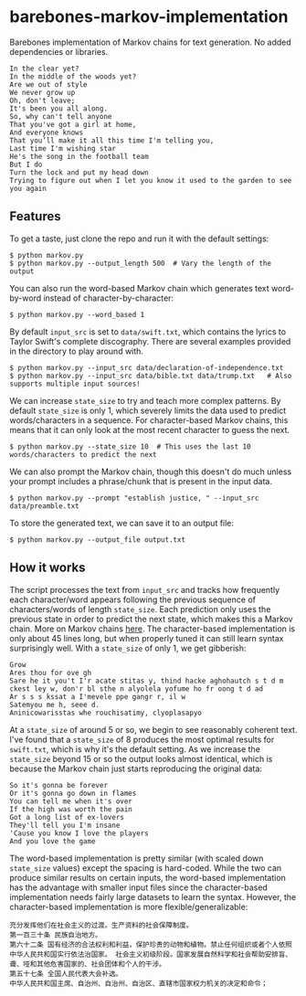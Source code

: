# barebones-markov-implementation
Barebones implementation of Markov chains for text generation.
No added dependencies or libraries.
```
In the clear yet?
In the middle of the woods yet?
Are we out of style
We never grow up
Oh, don't leave;
It's been you all along.
So, why can't tell anyone
That you've got a girl at home,
And everyone knows
That you’ll make it all this time I'm telling you,
Last time I'm wishing star
He's the song in the football team
But I do
Turn the lock and put my head down
Trying to figure out when I let you know it used to the garden to see you again
```
## Features
To get a taste, just clone the repo and run it with the default settings:
```
$ python markov.py
$ python markov.py --output_length 500  # Vary the length of the output
```
You can also run the word-based Markov chain which generates text word-by-word instead of character-by-character:
```
$ python markov.py --word_based 1
```
By default `input_src` is set to `data/swift.txt`, which contains the lyrics to Taylor Swift's complete discography. There are several examples provided in the directory to play around with.
```
$ python markov.py --input_src data/declaration-of-independence.txt
$ python markov.py --input_src data/bible.txt data/trump.txt   # Also supports multiple input sources!
```
We can increase `state_size` to try and teach more complex patterns. By default `state_size` is only 1, which severely limits the data used to predict words/characters in a sequence. For character-based Markov chains, this means that it can only look at the most recent character to guess the next.
```
$ python markov.py --state_size 10  # This uses the last 10 words/characters to predict the next
```
We can also prompt the Markov chain, though this doesn't do much unless your prompt includes a phrase/chunk that is present in the input data.
```
$ python markov.py --prompt "establish justice, " --input_src data/preamble.txt
```
To store the generated text, we can save it to an output file:
```
$ python markov.py --output_file output.txt
```
## How it works
The script processes the text from `input_src` and tracks how frequently each character/word appears following the previous sequence of characters/words of length `state_size`. Each prediction only uses the previous state in order to predict the next state, which makes this a Markov chain. More on Markov chains [here](https://en.wikipedia.org/wiki/Markov_chain).
The character-based implementation is only about 45 lines long, but when properly tuned it can still learn syntax surprisingly well. With a `state_size` of only 1, we get gibberish:
```
Grow
Ares thou for ove gh
Sare he it you't I'r acate stitas y, thind hacke aghohautch s t d m ckest ley w, don'r bl sthe n alyolela yofume ho fr oong t d ad
Ar s s s kssat a I'mevele ppe gangr r, il w
Satemyou me h, seee d.
Aninicowarisstas whe rouchisatimy, clyoplasapyo
```
At a `state_size` of around 5 or so, we begin to see reasonably coherent text. I've found that a `state_size` of 8 produces the most optimal results for `swift.txt`, which is why it's the default setting. As we increase the `state_size` beyond 15 or so the output looks almost identical, which is because the Markov chain just starts reproducing the original data:
```
So it's gonna be forever
Or it's gonna go down in flames
You can tell me when it's over
If the high was worth the pain
Got a long list of ex-lovers
They'll tell you I'm insane
'Cause you know I love the players
And you love the game
```
The word-based implementation is pretty similar (with scaled down `state_size` values) except the spacing is hard-coded. While the two can produce similar results on certain inputs, the word-based implementation has the advantage with smaller input files since the character-based implementation needs fairly large datasets to learn the syntax. However, the character-based implementation is more flexible/generalizable:
```
充分发挥他们在社会主义的过渡。生产资料的社会保障制度。
第一百三十条 民族自治地方。
第六十二条 国有经济的合法权利和利益，保护珍贵的动物和植物。禁止任何组织或者个人依照中华人民共和国实行依法治国家。 社会主义初级阶段。国家发展自然科学和社会帮助安排盲、聋、哑和其他危害国家的、社会团体和个人的干涉。
第五十七条 全国人民代表大会补选。
中华人民共和国主席、自治州、自治州、自治区、直辖市国家权力机关的决定和命令；
```
